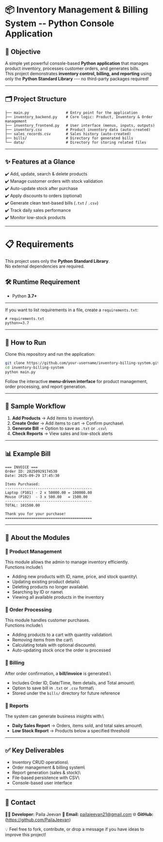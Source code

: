 # 📦 Inventory Management & Billing System -- Python Console Application

## 🎯 Objective

A simple yet powerful console-based **Python application** that manages
product inventory, processes customer orders, and generates bills.\
This project demonstrates **inventory control, billing, and reporting**
using only the **Python Standard Library** --- no third-party packages
required!

------------------------------------------------------------------------

## 🗂️ Project Structure

    ├── main.py                 # Entry point for the application
    ├── inventory_backend.py    # Core logic: Product, Inventory & Order management
    ├── inventory_frontend.py   # User interface (menus, inputs, outputs)
    ├── inventory.csv           # Product inventory data (auto-created)
    ├── sales_records.csv       # Sales history (auto-created)
    ├── bills/                  # Directory for generated bills
    └── data/                   # Directory for storing related files

------------------------------------------------------------------------

## ✨ Features at a Glance

✔️ Add, update, search & delete products\
✔️ Manage customer orders with stock validation\
✔️ Auto-update stock after purchase\
✔️ Apply discounts to orders (optional)\
✔️ Generate clean text-based bills (`.txt` / `.csv`)\
✔️ Track daily sales performance\
✔️ Monitor low-stock products

------------------------------------------------------------------------

# 📋 Requirements

This project uses only the **Python Standard Library**.  
No external dependencies are required.  

## 🛠️ Runtime Requirement
- Python **3.7+**

---

If you want to list requirements in a file, create a `requirements.txt`:

    # requirements.txt
    python>=3.7

------------------------------------------------------------------------

## 🚀 How to Run

Clone this repository and run the application:

``` bash
git clone https://github.com/your-username/inventory-billing-system.git
cd inventory-billing-system
python main.py
```

Follow the interactive **menu-driven interface** for product management,
order processing, and report generation.

------------------------------------------------------------------------

## 🧾 Sample Workflow

1.  **Add Products** → Add items to inventory\
2.  **Create Order** → Add items to cart → Confirm purchase\
3.  **Generate Bill** → Option to save as `.txt` or `.csv`\
4.  **Check Reports** → View sales and low-stock alerts

------------------------------------------------------------------------

## 📊 Example Bill

    === INVOICE ===
    Order ID: 20250929174530
    Date: 2025-09-29 17:45:30

    Items Purchased:
    ----------------------------------------
    Laptop (P101) - 2 x 50000.00 = 100000.00
    Mouse (P102)  - 3 x 500.00   = 1500.00
    ----------------------------------------
    TOTAL: 101500.00

    Thank you for your purchase!
    ========================================

------------------------------------------------------------------------

## 📖 About the Modules

### 🔹 Product Management

This module allows the admin to manage inventory efficiently.\
Functions include:\
- Adding new products with ID, name, price, and stock quantity\
- Updating existing product details\
- Deleting products no longer available\
- Searching by ID or name\
- Viewing all available products in the inventory

### 🔹 Order Processing

This module handles customer purchases.\
Functions include:\
- Adding products to a cart with quantity validation\
- Removing items from the cart\
- Calculating totals with optional discounts\
- Auto-updating stock once the order is processed

### 🔹 Billing

After order confirmation, a **bill/invoice** is generated.\
- Includes Order ID, Date/Time, Item details, and Total amount\
- Option to save bill in `.txt` or `.csv` format\
- Stored under the `bills/` directory for future reference

### 🔹 Reports

The system can generate business insights with:\
- **Daily Sales Report** → Orders, items sold, and total sales amount\
- **Low Stock Report** → Products below a specified threshold

------------------------------------------------------------------------

## ✅ Key Deliverables

-   Inventory CRUD operations\
-   Order management & billing system\
-   Report generation (sales & stock)\
-   File-based persistence with CSV\
-   Console-based user interface

------------------------------------------------------------------------

## 📩 Contact

👨‍💻 **Developer:** Paila Jeevan
📧 **Email:** pailajeevan21@gmail.com
🌐 **GitHub:**
(https://github.com/PailaJeevan)

💡 Feel free to fork, contribute, or drop a message if you have ideas to
improve this project!
